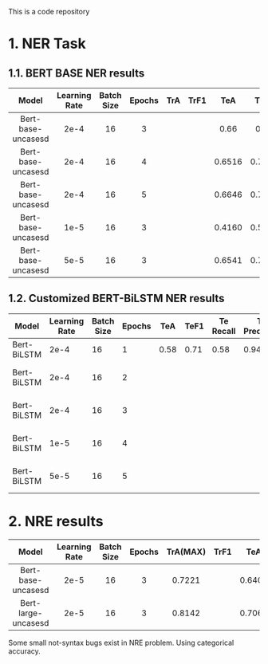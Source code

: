 This is a code repository

# 1. NER Task
## 1.1. BERT BASE NER results

|Model              |Learning Rate  |Batch Size |Epochs |TrA    |TrF1   |TeA    |TeF1   |Time       |device   |framework|
|:--:               |:--:           |:--:       |:--:   |:--:   |:--:   |:--:   |:--:   |:--:       |:--:     |:--:     |
|Bert-base-uncasesd |2e-4           |16         |3      |       |       |0.66   |0.78   |           |M3 Max 30 Cores|pytorch  |
|Bert-base-uncasesd |2e-4           |16         |4      |       |       |0.6516 |0.7773 |25m54.8s   |RTX4060Ti16G|pytorch|
|Bert-base-uncasesd |2e-4           |16         |5      |       |       |0.6646 |0.7832 |21m3.1s    |RTX4060Ti16G|pytorch|
|Bert-base-uncasesd |1e-5           |16         |3      |       |       |0.4160 |0.5503 |17m46.5s   |RTX4060Ti16G|pytorch|
|Bert-base-uncasesd |5e-5           |16         |3      |       |       |0.6541 |0.7800 |17m56.8s   |RTX4060Ti16G|pytorch|

## 1.2. Customized BERT-BiLSTM NER results

| Model       | Learning Rate | Batch Size | Epochs | TeA  | TeF1 | Te Recall | Te Precision | Time | device          | framework |
|-------------|---------------|------------|--------|------|------|-----------|--------------|------|-----------------|-----------|
| Bert-BiLSTM | 2e-4          | 16         | 1      | 0.58 | 0.71 | 0.58      | 0.94         |11m5s      | M3 Max| pytorch   |
| Bert-BiLSTM | 2e-4          | 16         | 2      |      |      |           |              |      | M3 Max 30| pytorch   |
| Bert-BiLSTM | 2e-4          | 16         | 3      |      |      |           |              |      | M3 Max 30| pytorch   |
| Bert-BiLSTM | 1e-5          | 16         | 4      |      |      |           |              |      | M3 Max 30| pytorch   |
| Bert-BiLSTM | 5e-5          | 16         | 5      |      |      |           |              |      | M3 Max 30| pytorch   |



# 2. NRE results

|Model              |Learning Rate  |Batch Size |Epochs |TrA(MAX)|TrF1   |TeA    |TeF1   |Time       |device   |framework|
|:--:               |:--:           |:--:       |:--:   |:--:   |:--:   |:--:   |:--:   |:--:       |:--:     |:--:     |
|Bert-base-uncasesd |2e-5           |16         |3      |0.7221 |       |0.6408 |       |5m26.3s    |RTX4060Ti16G|tensorflow|
|Bert-large-uncasesd|2e-5           |16         |3      |0.8142 |       |0.7063 |       |14m1.3s    |RTX4060Ti16G|tensorflow|

Some small not-syntax bugs exist in NRE problem. Using categorical accuracy.
